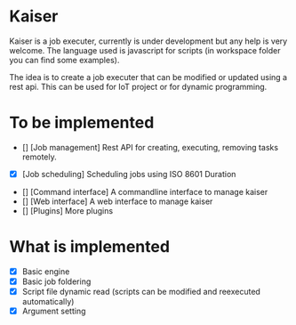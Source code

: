 # Kaiser

Kaiser is a job executer, currently is under development but any help is very welcome. The language used is javascript for scripts (in workspace folder you can find some examples).

The idea is to create a job executer that can be modified or updated using a rest api. This can be used for IoT project or for dynamic programming.

# To be implemented

- [] [Job management] Rest API for creating, executing, removing tasks remotely.
- [x] [Job scheduling] Scheduling jobs using ISO 8601 Duration
- [] [Command interface] A commandline interface to manage kaiser 
- [] [Web interface] A web interface to manage kaiser
- [] [Plugins] More plugins

# What is implemented

- [x] Basic engine
- [x] Basic job foldering 
- [x] Script file dynamic read (scripts can be modified and reexecuted automatically)
- [x] Argument setting